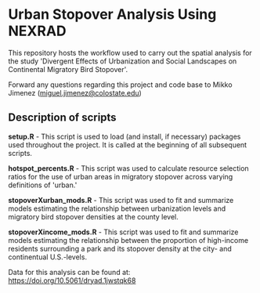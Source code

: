 # Urban Stopover Analysis Using NEXRAD

This repository hosts the workflow used to carry out the spatial analysis for the study 'Divergent Effects of Urbanization and Social Landscapes on Continental Migratory Bird Stopover'. 

Forward any questions regarding this project and code base to Mikko Jimenez (miguel.jimenez@colostate.edu)

## Description of scripts

**setup.R** - This script is used to load (and install, if necessary) packages used throughout the project. It is called at the beginning of all subsequent scripts.

**hotspot_percents.R** - This script was used to calculate resource selection ratios for the use of urban areas in migratory stopover across varying definitions of 'urban.' 

**stopoverXurban_mods.R** - This script was used to fit and summarize models estimating the relationship between urbanization levels and migratory bird stopover densities at the county level. 

**stopoverXincome_mods.R** - This script was used to fit and summarize models estimating the relationship between the proportion of high-income residents surrounding a park and its stopover density at the city- and continentual U.S.-levels. 

Data for this analysis can be found at: https://doi.org/10.5061/dryad.1jwstqk68
